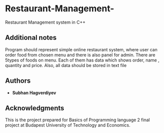 # Restaurant-Management-
Restaurant Management system in C++


## Additional notes 
Program should represent simple online restaurant system, where user can order food
from chosen menu and there is also panel for admin. There are 5types of foods on menu. 
Each of them has data which shows order, name , quantity and price. Also, all data should be stored in text file


## Authors

* **Subhan Hagverdiyev** 


## Acknowledgments
This is the project prepared for Basics of Programming language 2 final project at Budapest University of Technology and Economics.



